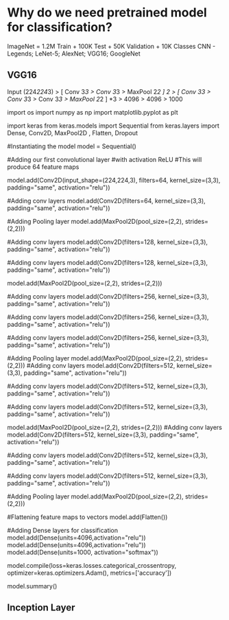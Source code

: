 # Why do we need pretrained model for classification?
ImageNet = 1.2M Train + 100K Test + 50K Validation + 10K Classes
CNN - Legends; LeNet-5; AlexNet; VGG16; GoogleNet

## VGG16
Input (224*224*3) > [ Conv 3*3 > Conv 3*3 > MaxPool 2*2 ] *2 > [ Conv 3*3 > Conv 3*3 > Conv 3*3 > MaxPool 2*2 ] *3 > 4096 > 4096 > 1000

import os
import numpy as np
import matplotlib.pyplot as plt

import keras
from keras.models import Sequential
from keras.layers import Dense, Conv2D, MaxPool2D , Flatten, Dropout

#Instantiating the model
model =  Sequential()

#Adding our first convolutional layer
#with activation ReLU
#This will produce 64 feature maps

model.add(Conv2D(input_shape=(224,224,3),
                 filters=64,
                 kernel_size=(3,3),
                 padding="same", 
                 activation="relu"))

#Adding conv layers
model.add(Conv2D(filters=64,
                 kernel_size=(3,3),
                 padding="same", 
                 activation="relu"))

#Adding Pooling layer
model.add(MaxPool2D(pool_size=(2,2),
                    strides=(2,2)))

#Adding conv layers
model.add(Conv2D(filters=128, 
                 kernel_size=(3,3), 
                 padding="same",
                 activation="relu"))

#Adding conv layers
model.add(Conv2D(filters=128, 
                 kernel_size=(3,3), 
                 padding="same", 
                 activation="relu"))

model.add(MaxPool2D(pool_size=(2,2),
                    strides=(2,2)))



#Adding conv layers
model.add(Conv2D(filters=256, 
                 kernel_size=(3,3), 
                 padding="same",
                 activation="relu"))

#Adding conv layers
model.add(Conv2D(filters=256, 
                 kernel_size=(3,3), 
                 padding="same", 
                 activation="relu"))

#Adding conv layers
model.add(Conv2D(filters=256, 
                 kernel_size=(3,3),
                 padding="same",
                 activation="relu"))


#Adding Pooling layer
model.add(MaxPool2D(pool_size=(2,2),
                    strides=(2,2)))
#Adding conv layers
model.add(Conv2D(filters=512, 
                 kernel_size=(3,3), 
                 padding="same", 
                 activation="relu"))

#Adding conv layers
model.add(Conv2D(filters=512, 
                 kernel_size=(3,3), 
                 padding="same",
                 activation="relu"))

#Adding conv layers
model.add(Conv2D(filters=512,
                 kernel_size=(3,3), 
                 padding="same", 
                 activation="relu"))

model.add(MaxPool2D(pool_size=(2,2),
                    strides=(2,2)))
#Adding conv layers
model.add(Conv2D(filters=512, 
                 kernel_size=(3,3), 
                 padding="same", 
                 activation="relu"))

#Adding conv layers
model.add(Conv2D(filters=512, 
                 kernel_size=(3,3), 
                 padding="same", 
                 activation="relu"))

#Adding conv layers
model.add(Conv2D(filters=512,
                 kernel_size=(3,3), 
                 padding="same", 
                 activation="relu"))

#Adding Pooling layer
model.add(MaxPool2D(pool_size=(2,2),
                    strides=(2,2)))

#Flattening feature maps to vectors
model.add(Flatten())

#Adding Dense layers for classification
model.add(Dense(units=4096,activation="relu"))
model.add(Dense(units=4096,activation="relu"))
model.add(Dense(units=1000, activation="softmax"))


model.compile(loss=keras.losses.categorical_crossentropy,
              optimizer=keras.optimizers.Adam(),
              metrics=['accuracy'])

model.summary()


## Inception Layer

